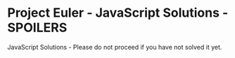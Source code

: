 # Project Euler - JavaScript Solutions - SPOILERS

JavaScript Solutions - Please do not proceed if you have not solved it yet.

